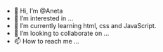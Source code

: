 - 👋 Hi, I’m @Aneta
- 👀 I’m interested in ...
- 🌱 I’m currently learning html, css and JavaScript.
- 💞️ I’m looking to collaborate on ...
- 📫 How to reach me ...

<!---
AnetaKulesza/AnetaKulesza is a ✨ special ✨ repository because its `README.md` (this file) appears on your GitHub profile.
You can click the Preview link to take a look at your changes.
--->
